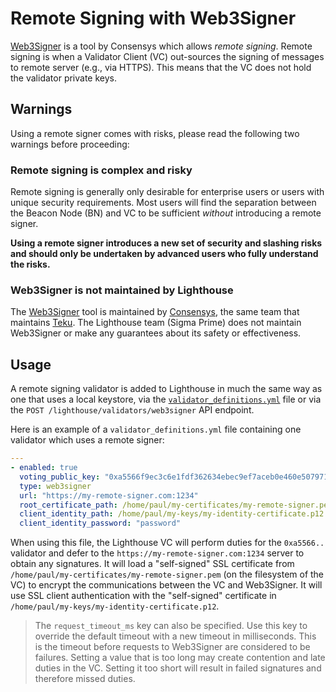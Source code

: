 # Remote Signing with Web3Signer

[Web3Signer]: https://docs.web3signer.consensys.net/en/latest/
[Consensys]: https://github.com/ConsenSys/
[Teku]: https://github.com/consensys/teku

[Web3Signer] is a tool by Consensys which allows *remote signing*. Remote signing is when a
Validator Client (VC) out-sources the signing of messages to remote server (e.g., via HTTPS). This
means that the VC does not hold the validator private keys.

## Warnings

Using a remote signer comes with risks, please read the following two warnings before proceeding:

### Remote signing is complex and risky

Remote signing is generally only desirable for enterprise users or users with unique security
requirements. Most users will find the separation between the Beacon Node (BN) and VC to be
sufficient *without* introducing a remote signer.

**Using a remote signer introduces a new set of security and slashing risks and should only be
undertaken by advanced users who fully understand the risks.**

### Web3Signer is not maintained by Lighthouse

The [Web3Signer] tool is maintained by [Consensys], the same team that maintains [Teku]. The
Lighthouse team (Sigma Prime) does not maintain Web3Signer or make any guarantees about its safety
or effectiveness.

## Usage

A remote signing validator is added to Lighthouse in much the same way as one that uses a local
keystore, via the [`validator_definitions.yml`](./validator-management.md) file or via the `POST
/lighthouse/validators/web3signer` API endpoint.

Here is an example of a `validator_definitions.yml` file containing one validator which uses a
remote signer:

```yaml
---
- enabled: true
  voting_public_key: "0xa5566f9ec3c6e1fdf362634ebec9ef7aceb0e460e5079714808388e5d48f4ae1e12897fed1bea951c17fa389d511e477"
  type: web3signer
  url: "https://my-remote-signer.com:1234"
  root_certificate_path: /home/paul/my-certificates/my-remote-signer.pem
  client_identity_path: /home/paul/my-keys/my-identity-certificate.p12
  client_identity_password: "password"
```

When using this file, the Lighthouse VC will perform duties for the `0xa5566..` validator and defer
to the `https://my-remote-signer.com:1234` server to obtain any signatures. It will load a
"self-signed" SSL certificate from `/home/paul/my-certificates/my-remote-signer.pem` (on the
filesystem of the VC) to encrypt the communications between the VC and Web3Signer. It will use
SSL client authentication with the "self-signed" certificate in `/home/paul/my-keys/my-identity-certificate.p12`.

> The `request_timeout_ms` key can also be specified. Use this key to override the default timeout
> with a new timeout in milliseconds. This is the timeout before requests to Web3Signer are
> considered to be failures. Setting a value that is too long may create contention and late duties
> in the VC.  Setting it too short will result in failed signatures and therefore missed duties.
